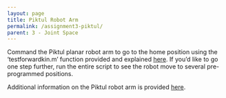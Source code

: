 ```yaml
---
layout: page
title: Piktul Robot Arm
permalink: /assignment3-piktul/
parent: 3 - Joint Space
---
```


Command the Piktul planar robot arm to go to the home position using the ‘testforwardkin.m’ function provided and explained [here](https://pvela.gatech.edu/classes/doku.php?id=ece4560:piktul:02fkin). If you’d like
to go one step further, run the entire script to see the robot move to several pre-programmed positions.

Additional information on the Piktul robot arm is provided [here](https://pvela.gatech.edu/classes/doku.php?id=ece4560:manicontrol).